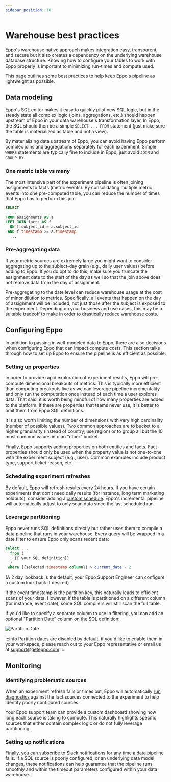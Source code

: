 ```yaml
---
sidebar_position: 10
---
```



# Warehouse best practices

Eppo's warehouse native approach makes integration easy, transparent, and secure but it also creates a dependency on the underlying warehouse database structure. Knowing how to configure your tables to work with Eppo properly is important to minimizing run-times and compute used.

This page outlines some best practices to help keep Eppo's pipeline as lightweight as possible.

## Data modeling

Eppo's SQL editor makes it easy to quickly pilot new SQL logic, but in the steady state all complex logic (joins, aggregations, etc.) should happen upstream of Eppo in your data warehouse's transformation layer. In Eppo, the SQL should then be a simple `SELECT ... FROM` statement (just make sure the table is materialized as table and not a view). 

By materializing data upstream of Eppo, you can avoid having Eppo perform complex joins and aggregations separately for each experiment. Simple `WHERE` statements are typically fine to include in Eppo, just avoid `JOIN` and `GROUP BY`. 

### One metric table vs many

The most intensive part of the experiment pipeline is often joining assignments to facts (metric events). By consolidating multiple metric events into one pre-computed table, you can reduce the number of times that Eppo has to perform this join.

```sql
SELECT 
  ...
FROM assignments AS a
LEFT JOIN facts AS f
  ON f.subject_id = a.subject_id
 AND f.timestamp >= a.timestamp
  ...
```

### Pre-aggregating data

If your metric sources are extremely large you might want to consider aggregating up to the subject-day grain (e.g., daily user values) before adding to Eppo. If you do opt to do this, make sure you truncate the assignment date to the start of the day as well so that the join above does not remove data from the day of assignment.

Pre-aggregating to the date level can reduce warehouse usage at the cost of minor dilution to metrics. Specifically, all events that happen on the day of assignment will be included, not just those after the subject is exposed to the experiment. Depending on your business and use cases, this may be a suitable tradeoff to make in order to drastically reduce warehouse costs.

## Configuring Eppo

In addition to passing in well-modeled data to Eppo, there are also decisions when configuring Eppo that can impact compute costs. This section talks through how to set up Eppo to ensure the pipeline is as efficient as possible.


### Setting up properties

In order to provide rapid exploration of experiment results, Eppo will pre-compute dimensional breakouts of metrics. This is typically more efficient than computing breakouts live as we can leverage pipeline incrementality and only run the computation once instead of each time a user explores data. That said, it is worth being mindful of how many properties are added to the platform. If there are properties that teams never use, it is better to omit them from Eppo SQL definitions.

It is also worth limiting the number of dimensions with very high cardinality (number of possible values). Two common approaches are to bucket to a higher granularity (instead of country, use region) or to group all but the 10 most common values into an "other" bucket.

Finally, Eppo supports adding properties on both entities and facts. Fact properties should only be used when the property value is not one-to-one with the experiment subject (e.g., user). Common examples include product type, support ticket reason, etc.


### Scheduling experiment refreshes

By default, Eppo will refresh results every 24 hours. If you have certain experiments that don't need daily results (for instance, long term marketing holdouts), consider adding a [custom schedule](/administration/experiment-schedule-settings). Eppo's incremental pipeline will automatically adjust to only scan data since the last scheduled run.

### Leverage partitioning 

Eppo never runs SQL definitions directly but rather uses them to compile a data pipeline that runs in your warehouse. Every query will be wrapped in a date filter to ensure Eppo only scans recent data:

```sql
select ...
  from (
    {{ your SQL definition}}
  )
 where {{selected timestamp column}} > current_date - 2
```
(A 2 day lookback is the default, your Eppo Support Engineer can configure a custom look back if desired)

If the event timestamp is the partition key, this naturally leads to efficient scans of your data. However, if the table is partitioned on a different column (for instance, event date), some SQL compilers will still scan the full table.

If you'd like to specify a separate column to use in filtering, you can add an optional "Partition Date" column on the SQL definition:

![Partition Date](/img/data-management/best-practices/partition_date.png)

:::info
Partition dates are disabled by default, if you'd like to enable them in your workspace, please reach out to your Eppo representative or email us at support@geteppo.com.
:::

## Monitoring

### Identifying problematic sources

When an experiment refresh fails or times out, Eppo will automatically [run diagnostics](/data-management/source-diagnostics) against the fact sources connected to the experiment to help identify poorly configured sources.

Your Eppo support team can provide a custom dashboard showing how long each source is taking to compute. This naturally highlights specific sources that either contain complex logic or do not fully leverage partitioning.

### Setting up notifications

Finally, you can subscribe to [Slack notifications](/administration/slack-notifications) for any time a data pipeline fails. If a SQL source is poorly configured, or an underlying data model changes, these notifications can help guarantee that the pipeline runs smoothly and within the timeout parameters configured within your data warehouse. 